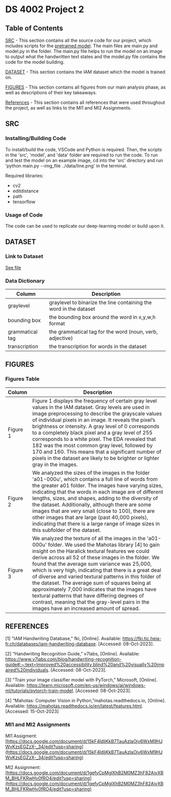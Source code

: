 # DS 4002 Project 2

## Table of Contents
[SRC](#SRC)  - This section contains all the source code for our project, which includes scripts for the [pretrained model](https://github.com/githubharald/SimpleHTR). The main files are main.py and model.py in the folder. The main.py file helps to run the model on an image to output what the handwritten text states and the model.py file contains the code for the model building.

[DATASET](#Dataset)  - This section contains the IAM dataset which the model is trained on. 

[FIGURES](#Figures)  - This section contains all figures from our main analysis phase, as well as descriptions of their key takeaways.

[References](#References)  - This section contains all references that were used throughout the project, as well as links to the MI1 and MI2 Assignments.

## SRC

### Installing/Building Code
To install/build the code, VSCode and Python is required. Then, the scripts in the 'src', 'model', and 'data' folder are required to run the code. To run and test the model on an example image, cd into the 'src' directory and run 'python main.py --img_file ../data/line.png' in the terminal. 

Required libraries:
- cv2
- editdistance
- path
- tensorflow


### Usage of Code
The code can be used to replicate our deep-learning model or build upon it.

## DATASET

### Link to Dataset
[See file](https://fki.tic.heia-fr.ch/databases/iam-handwriting-database)

### Data Dictionary
| Column| Description|                   
|-------|------------|
| graylevel | graylevel to binarize the line containing the word in the dataset|
| bounding box | the bounding box around the word in x,y,w,h format | 
| grammatical tag | the grammatical tag for the word (noun, verb, adjective) | 
| transcription | the transcription for words in the dataset | 


## FIGURES

### Figures Table
| Column| Description |                   
|-------|------------|
| Figure 1 | Figure 1 displays the frequency of certain gray level values in the IAM dataset. Gray levels are used in image preprocessing to describe the grayscale values of individual pixels in an image. It reveals the pixel’s brightness or intensity. A gray level of 0 corresponds to a completely black pixel and a gray level of 255 corresponds to a white pixel. The EDA revealed that 182 was the most common gray level, followed by 170 and 160. This means that a significant number of pixels in the dataset are likely to be brighter or lighter gray in the images.|
| Figure 2 | We analyzed the sizes of the images in the folder 'a01-000u', which contains a full line of words from the greater a01 folder. The images have varying sizes, indicating that the words in each image are of different lengths, sizes, and shapes, adding to the diversity of the dataset. Additionally, although there are some images that are very small (close to 100), there are other images that are large (past 40,000 pixels), indicating that there is a large range of image sizes in this subfolder of the dataset.|
| Figure 3 | We analyzed the texture of all the images in the 'a01-000u' folder. We used the Mahotas library [4] to gain insight on the Haralick textural features we could derive across all 52 of these images in the folder. We found that the average sum variance was 25,000, which is very high, indicating that there is a great deal of diverse and varied textural patterns in this folder of the dataset.  The average sum of squares being at approximately 7,000 indicates that the images have textural patterns that have differing degrees of contrast, meaning that the gray-level pairs in the images have an increased amount of spread. |



## REFERENCES 
[1] "IAM Handwriting Database," fki, [Online]. Available: https://fki.tic.heia-fr.ch/databases/iam-handwriting-database. [Accessed: 08-Oct-2023]. 

[2] “Handwriting Recognition Guide,” v7labs, [Online]. Available: https://www.v7labs.com/blog/handwriting-recognition-guide#:~:text=Improved%20accessibility,blind%20and%20visually%20impaired%20individuals. [Accessed: 08-Oct-2023]. 

[3] "Train your image classifier model with PyTorch," Microsoft, [Online]. Available: https://learn.microsoft.com/en-us/windows/ai/windows-ml/tutorials/pytorch-train-model. [Accessed: 08-Oct-2023]. 

[4] “Mahotas: Computer Vision in Python,”mahotas.readthedocs.io, [Online]. Available:
https://mahotas.readthedocs.io/en/latest/features.html.
[Accessed: 15-Oct-2023]



### MI1 and MI2 Assignments
MI1 Assigment: [https://docs.google.com/document/d/15kF4ldljKkB7TauAzlaOjv6WxM9HJWvKzsEGZzX-_34/edit?usp=sharing](https://docs.google.com/document/d/15kF4ldljKkB7TauAzlaOjv6WxM9HJWvKzsEGZzX-_34/edit?usp=sharing)

MI2 Assignment: [https://docs.google.com/document/d/1gefyCpMglXhB2M0MZ3hF82AivXBM_BHLFKRwHv0fRO4/edit?usp=sharing](https://docs.google.com/document/d/1gefyCpMglXhB2M0MZ3hF82AivXBM_BHLFKRwHv0fRO4/edit?usp=sharing)



